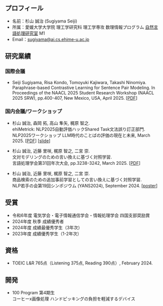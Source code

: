 ## プロフィール
- 名前：杉山 誠治 (Sugiyama Seiji)
- 所属：愛媛大学大学院 理工学研究科 理工学専攻 数理情報プログラム [自然言語処理研究室](https://sites.google.com/view/ehime-nlp/) M1
- Email：sugiyama@ai.cs.ehime-u.ac.jp
  
## 研究業績
### 国際会議
- Seiji Sugiyama, Risa Kondo, Tomoyuki Kajiwara, Takashi Ninomiya. <br>
Paraphrase-based Contrastive Learning for Sentence Pair Modeling.
In Proceedings of the NAACL 2025 Student Research Workshop (NAACL 2025 SRW), pp.400-407, New Mexico, USA, April 2025. \[[PDF](https://aclanthology.org/2025.naacl-srw.39.pdf)\]

### 国内会議/ワークショップ
- 杉山 誠治, 森岡 拓, 高山 隼矢, 梶原 智之. <br>
ehiMetrick: NLP2025自動評価ハックShared Task文法誤り訂正部門. <br>
NLP2025ワークショップ LLM時代のことばの評価の現在と未来, March 2025. \[[PDF](https://drive.google.com/file/d/1fiRHiaBRME52vo0VFPWIfMPUTO8yswK0/view)\]
\[[slide](https://speakerdeck.com/sugiyamaseiji/nlp2025-ws-shared-task-wen-fa-wu-riding-zheng-bu-men-ehimetrick)\]

- 杉山 誠治, 近藤 里咲, 梶原 智之, 二宮 崇. <br>
文対モデリングのための言い換えに基づく対照学習. <br>
言語処理学会第31回年次大会, pp.3238-3242, March 2025. \[[PDF](https://www.anlp.jp/proceedings/annual_meeting/2025/pdf_dir/P8-7.pdf)\]

- 杉山 誠治, 近藤 里咲, 梶原 智之, 二宮 崇. <br>
商品検索のための追加事前学習としての言い換えに基づく対照学習. <br>
NLP若手の会第19回シンポジウム (YANS2024), September 2024. [[poster](https://github.com/SugiyamaSeiji/sugiyamaseiji/blob/main/src/2024yans.pdf)]

## 受賞
- 令和6年度 電気学会・電子情報通信学会・情報処理学会 四国支部奨励賞
- 2024年度 秋季 成績優秀者
- 2024年度 成績最優秀学生（3年次）
- 2023年度 成績優秀学生（1-2年次）

## 資格
- TOEIC L&R 765点（Listening 375点, Reading 390点）, February 2024.

## 開発
- 100 Program 第4期生 <br>
コーヒーx画像処理 ハンドピッキングの負担を軽減するデバイス
